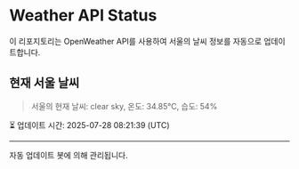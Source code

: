 
# Weather API Status

이 리포지토리는 OpenWeather API를 사용하여 서울의 날씨 정보를 자동으로 업데이트합니다.

## 현재 서울 날씨
> 서울의 현재 날씨: clear sky, 온도: 34.85°C, 습도: 54%

⏳ 업데이트 시간: 2025-07-28 08:21:39 (UTC)

---
자동 업데이트 봇에 의해 관리됩니다.
